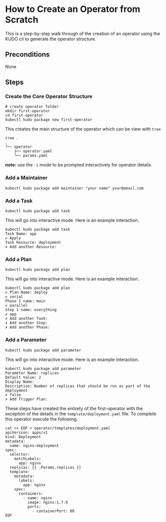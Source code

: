 
# How to Create an Operator from Scratch
This is a step-by-step walk through of the creation of an operator using the KUDO cli to generate the operator structure.

## Preconditions

None

## Steps

### Create the Core Operator Structure

```
# create operator folder
mkdir first-operator
cd first-operator
kubectl kudo package new first-operator
```

This creates the main structure of the operator which can be view with `tree`

```
tree .
.
└── operator
    ├── operator.yaml
    └── params.yaml
```

**note:** use the `-i` mode to be prompted interactively for operator details.

### Add a Maintainer

`kubectl kudo package add maintainer "your name" your@email.com`

### Add a Task

`kubectl kudo package add task`

This will go into interactive mode.  Here is an example interaction.

```
kubectl kudo package add task
Task Name: app
✔ Apply
Task Resource: deployment
✗ Add another Resource:
```

### Add a Plan

`kubectl kudo package add plan`

This will go into interactive mode.  Here is an example interaction.

```
kubectl kudo package add plan
✔ Plan Name: deploy
✔ serial
Phase 1 name: main
✔ parallel
Step 1 name: everything
✔ app
✗ Add another Task:
✗ Add another Step:
✗ Add another Phase:
```

### Add a Parameter

`kubectl kudo package add parameter`

This will go into interactive mode.  Here is an example interaction.

```
kubectl kudo package add parameter
Parameter Name: replicas
Default Value: 2
Display Name:
Description: Number of replicas that should be run as part of the deployment
✔ false
✗ Add Trigger Plan:
```

These steps have created the entirety of the first-operator with the exception of the details in the `template/deployment.yaml` file.  To complete this operator execute the following.

```
cat << EOF > operator/templates/deployment.yaml
apiVersion: apps/v1
kind: Deployment
metadata:
  name: nginx-deployment
spec:
  selector:
    matchLabels:
      app: nginx
  replicas: {{ .Params.replicas }}
  template:
    metadata:
      labels:
        app: nginx
    spec:
      containers:
        - name: nginx
          image: nginx:1.7.9
          ports:
            - containerPort: 80
EOF
```
